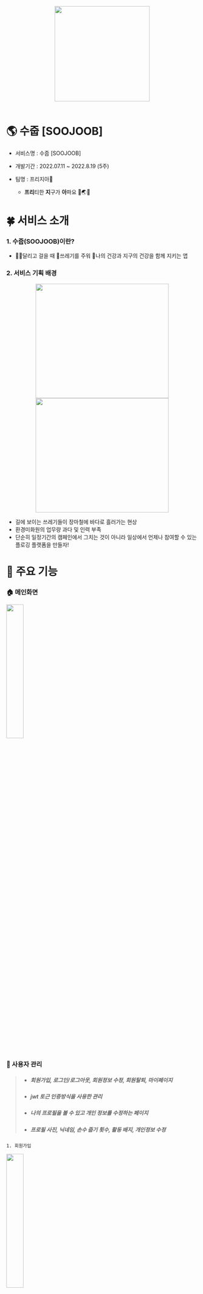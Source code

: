 <p align="center">
  <img width="250px;" src="./README/logo.png" />
<br/>  
<br/> 
</p>

# 🌎 수줍 [SOOJOOB]

- 서비스명 : 수줍 [SOOJOOB]
- 개발기간 : 2022.07.11 ~ 2022.8.19 (5주)
- 팀명 : 프리지아🌻

    - **프리**티한 **지**구가 **아**파요 🤎🌏😷 





# 🍀 서비스 소개

   ### 1. 수줍(SOOJOOB)이란?
   - 🏃‍♂️달리고 걸을 때 🍥쓰레기를 주워 💪나의 건강과 지구의 건강을 함께 지키는 앱

   ### 2. 서비스 기획 배경
<div align="center">
    <img height="300px" width="350px;" src="./README/trash2.png" />
    <img height="300px"width="350px;" src="./README/sweeper.png" />
</div>

   - 길에 보이는 쓰레기들이 장마철에 바다로 흘러가는 현상
   - 환경미화원의 업무량 과다 및 인력 부족
   - 단순히 일정기간의 캠페인에서 그치는 것이 아니라 일상에서 언제나 참여할 수 있는 플로깅 플랫폼을 만들자!





# 🌈 주요 기능
  ### 🏠 메인화면
<img src="./README/gif/home/homeStart.gif" width="30%">

  ### 👶 사용자 관리
> + ##### 회원가입, 로그인/로그아웃, 회원정보 수정, 회원탈퇴, 마이페이지
> + ##### jwt 토근 인증방식을 사용한 관리
> + ##### 나의 프로필을 볼 수 있고 개인 정보를 수정하는 페이지
> + ##### 프로필 사진, 닉네임, 손수 줍기 횟수, 활동 배지, 개인정보 수정
    1. 회원가입
  <img src="./README/gif/user/userSignUp.gif" width="30%">

    2. 로그인 / 로그아웃
<img src="./README/gif/user/userLogIn.gif" width="30%">
<img src="./README/gif/user/userLogout.gif" width="30%">

    3. 회원정보 수정 및 비밀번호 변경
<img src="./README/gif/user/userUpdateInfo.gif" width="30%">
<img src="./README/gif/user/userUpdatePassword.gif" width="30%">

    4. 회원탈퇴
<img src="./README/gif/user/userDelete.gif" width="30%">

    5. 마이페이지
<img src="./README/gif/myPage/myPage.gif" width="30%">
<img src="./README/gif/board/myBoard.gif" width="30%">
<br><br>


  ### 🌺 플로깅을 기록하고 공유
> + ##### 지도 기반으로 Plogging을 시작할 수 있는 페이지
> + ##### Google Map api를 활용해 현재 위치 표시 및 주변에 있는 화장실이나 쓰레기통 클러스팅 표시
> + ##### 플로깅한 경로를 트래킹하고 시간, km를 계산하여 제공
    1. 플로깅 기능
      - 쓰레기를 주울 때 카운팅
      - 주운 위치에 꽃이 피어나서 지도에 마칭
      - 지나간 길은 폴리라인으로 경로 확인 가능
    
  <img src="./README/gif/plogging/ploggingStart.gif" width="30%">
  <img src="./README/gif/plogging/ploggingEnd.gif" width="30%">
  <br><br>
  <img src="./README/gif/home/homeList.gif" width="30%">
  <img src="./README/gif/record/recordList.gif" width="30%">


    2. 주변 위치 정보 제공
      - 주변 쓰레기통 위치 정보 제공
      - 주변 화장실 위치 정보 제공
<img src="./README/gif/plogging/ploggingTrashcan.gif" width="30%">
<img src="./README/gif/plogging/ploggingToilet.gif" width="30%">

    3. SNS 사진 공유
      - 기록에는 마킹과 폴리라인이 된 지도 사진이 기본 연동
      - 필요 시 유저가 커스텀한 사진으로 변경 가능
      - SNS 공유 기능
<img src="./README/gif/sns.gif" width="30%">

### 🏆 경혐치 & 업적 배지! 랭킹시스템까지! 참여율 UP UP!!
> + ##### 특정조건을 달성하면 배지 획득 가능
> + ##### 배지를 클릭하면 달성 조건을 확인할 수 있는 페이지
> + ##### 플로깅 결과에 따른 유저 경험치(온도), 랭킹을 확인할 수 있는 페이지
> + ##### 목표 달성을 통한 동기부여 제공
    1. 온도 경험치 시스템
      - 활동 기록에 따라 온도 경첨치 산정
      - 36.5°C부터 100°C까지 열정이 불타요!
  <br><img src="./README/home.png" width="30%"><br>
    2. 업적 배지

      - 특정 조건이나 이스터에그 발견 시 얻을 수 있는 배지 시스템
      - 아직 획득하지 못한 배지를 노리고 도전하는 재미
<img src="./README/gif/myBadge/myBadge.gif" width="30%">
<img src="./README/gif/myBadge/myBadgeUnearned.gif" width="30%">

    3. 랭킹
      - 랭킹확인
<img src="./README/gif/rank/rank.gif" width="30%">

### 📝 게시글 작성
    1. 사진, 게시글 작성
<img src="./README/gif/board/boardWrite.gif" width="30%">

    2. 최신순, 많은 순
<img src="./README/gif/board/boardList.gif" width="30%">





# 💡 '수줍'하면 일어나는 기대효과!
   1. 성취감
   2. 운동효과
   3. 선한 영향력





# 🏃 향후 계획
   1. 쓰레기 분류 기능
   2. 헬스 API
   3. Wear OS 활용





# 💻 기술 스택
> ### Front-End : Kotlin 1.8, Retrofit, Firebase, Google Map API
> ### Back-End : Java 1.8, Spring Boot 2.6.1, JWT, Security, JPA
> ### Server : Ubuntu 20.04, AWS, EC2, Nginx, SSL인증서
> ### DB : MySQL 8.0.28
> ### 기획 : Figma, Notion, JIRA, GitLab, ERD Cloud





# 👨‍👩‍👧‍👦 팀원 역할
| 팀원 | 역할 | 직무 | 담당 업무 | 한 줄 소감|
| ------ | ------ | ------ |------ | ----- |
| 공통 | - | - | JIRA 관리, Android, Retrofit, UI/UX, DB설계, 기능명세서 | - |
| 이재영 | 팀장 | Front-End | JIRA 관리, Android, Retrofit, UI/UX, DB설계, 기능명세서, 회원정보관리, **PPT 자료 구성 및 발표** | 시간이 부족해서 기획했던 기능들을 마저 구현하지 못해 아쉽습니다. |
| 김다은 | 팀원 | Back-End | JIRA 관리, Android, Retrofit, UI/UX, DB설계, 기능명세서, 포팅메뉴얼, **서버 배포, PPT 자료 구성 및 발표** | Spring과 Android와 많이 친해진거 같아요! |
| 박민진 | 팀원 | Back-End | JIRA 관리, Android, Retrofit, DB설계, 기능명세서, **게시판, 날씨 API** | 새로운 것을 배우면서 성장할 수 있는 경험이었습니다. |
| 박찬석 | 팀원 | Front-End | JIRA 관리, Android, Retrofit, UI/UX, DB설계, 기능명세서, **디자인 총괄, UCC 제작** | Kotlin과 친해질 수 있는 소중한 경험이었습니다. |
| 박한훈 | 팀원 | Front-End | JIRA 관리, Android, Retrofit, UI/UX, DB설계, 기능명세서, 포팅메뉴얼, **플로깅(GoogleMapAPI), 위치권한 설정, ReadMe.md 작성** | 모든 것이 처음이라 낯설었지만 후회없는 선택이었습니다. |
| 홍석현 | 팀원 | Back-End | JIRA 관리, Android, Retrofit, UI/UX, DB설계, 기능명세서, **서버 배포, 위치/카메라 권한 설정, UCC 제작** | 다양한 기술스택을 경험할 수 있는 좋은 기회였습니다. |





# 📚 산출물
#### Git Lab 내 exec 폴더 참조  
#### [Notion] https://www.notion.so/d210/SSAFY-8d8771c733e7469e93c6bc9bb7c9efa3

#
